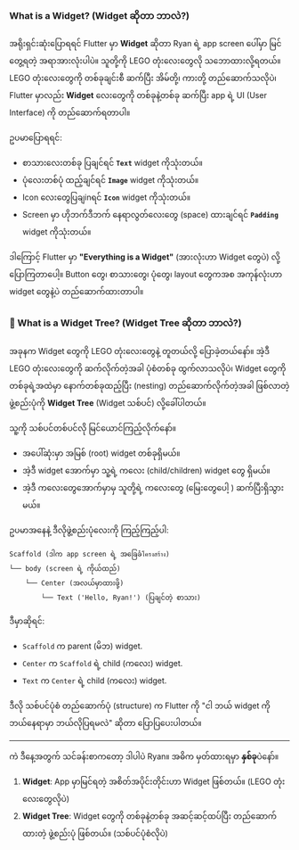 ###  What is a Widget? (Widget ဆိုတာ ဘာလဲ?)

အရိုးရှင်းဆုံးပြောရရင် Flutter မှာ **Widget** ဆိုတာ Ryan ရဲ့ app screen ပေါ်မှာ မြင်တွေ့ရတဲ့ အရာအားလုံးပါပဲ။ သူတို့ကို LEGO တုံးလေးတွေလို သဘောထားလို့ရတယ်။ LEGO တုံးလေးတွေကို တစ်ခုချင်းစီ ဆက်ပြီး အိမ်တို့၊ ကားတို့ တည်ဆောက်သလိုပဲ၊ Flutter မှာလည်း **Widget** လေးတွေကို တစ်ခုနဲ့တစ်ခု ဆက်ပြီး app ရဲ့ UI (User Interface) ကို တည်ဆောက်ရတာပါ။

ဥပမာပြောရရင်:
* စာသားလေးတစ်ခု ပြချင်ရင် **`Text`** widget ကိုသုံးတယ်။
* ပုံလေးတစ်ပုံ ထည့်ချင်ရင် **`Image`** widget ကိုသုံးတယ်။
* Icon လေးတွေပြချinရင် **`Icon`** widget ကိုသုံးတယ်။
* Screen မှာ ဟိုဘက်ဒီဘက် နေရာလွတ်လေးတွေ (space) ထားချင်ရင် **`Padding`** widget ကိုသုံးတယ်။

ဒါကြောင့် Flutter မှာ **"Everything is a Widget"** (အားလုံးဟာ Widget တွေပဲ) လို့ ပြောကြတာပေါ့။ Button တွေ၊ စာသားတွေ၊ ပုံတွေ၊ layout တွေကအစ အကုန်လုံးဟာ widget တွေနဲ့ပဲ တည်ဆောက်ထားတာပါ။

### 🌳 What is a Widget Tree? (Widget Tree ဆိုတာ ဘာလဲ?)

အခုနက Widget တွေကို LEGO တုံးလေးတွေနဲ့ တူတယ်လို့ ပြောခဲ့တယ်နော်။ အဲ့ဒီ LEGO တုံးလေးတွေကို ဆက်လိုက်တဲ့အခါ ပုံစံတစ်ခု ထွက်လာသလိုပဲ၊ Widget တွေကို တစ်ခုရဲ့အထဲမှာ နောက်တစ်ခုထည့်ပြီး (nesting) တည်ဆောက်လိုက်တဲ့အခါ ဖြစ်လာတဲ့ဖွဲ့စည်းပုံကို **Widget Tree** (Widget သစ်ပင်) လို့ခေါ်ပါတယ်။

သူ့ကို သစ်ပင်တစ်ပင်လို မြင်ယောင်ကြည့်လိုက်နော်။
* အပေါ်ဆုံးမှာ အမြစ် (root) widget တစ်ခုရှိမယ်။
* အဲ့ဒီ widget အောက်မှာ သူ့ရဲ့ ကလေး (child/children) widget တွေ ရှိမယ်။
* အဲ့ဒီ ကလေးတွေအောက်မှာမှ သူတို့ရဲ့ ကလေးတွေ (မြေးတွေပေါ့ ) ဆက်ပြီးရှိသွားမယ်။

ဥပမာအနေနဲ့ ဒီလိုဖွဲ့စည်းပုံလေးကို ကြည့်ကြည့်ပါ:

```
Scaffold (ဒါက app screen ရဲ့ အခြေခံโครงสร้าง)
└── body (screen ရဲ့ ကိုယ်ထည်)
    └── Center (အလယ်မှာထားဖို့)
        └── Text ('Hello, Ryan!') (ပြချင်တဲ့ စာသား)
```

ဒီမှာဆိုရင်:
* `Scaffold` က parent (မိဘ) widget.
* `Center` က `Scaffold` ရဲ့ child (ကလေး) widget.
* `Text` က `Center` ရဲ့ child (ကလေး) widget.

ဒီလို သစ်ပင်ပုံစံ တည်ဆောက်ပုံ (structure) က Flutter ကို "ငါ ဘယ် widget ကို ဘယ်နေရာမှာ ဘယ်လိုပြရမလဲ" ဆိုတာ ပြောပြပေးပါတယ်။

---

ကဲ ဒီနေ့အတွက် သင်ခန်းစာကတော့ ဒါပါပဲ Ryan။ အဓိက မှတ်ထားရမှာ **နှစ်ခု**ပဲနော်။

1.  **Widget**: App မှာမြင်ရတဲ့ အစိတ်အပိုင်းတိုင်းဟာ Widget ဖြစ်တယ်။ (LEGO တုံးလေးတွေလိုပဲ)
2.  **Widget Tree**: Widget တွေကို တစ်ခုနဲ့တစ်ခု အဆင့်ဆင့်ထပ်ပြီး တည်ဆောက်ထားတဲ့ ဖွဲ့စည်းပုံ ဖြစ်တယ်။ (သစ်ပင်ပုံစံလိုပဲ)
